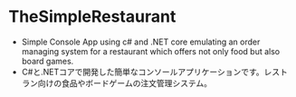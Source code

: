 # TheSimpleRestaurant

- Simple Console App using c# and .NET core emulating an order managing system for a restaurant which offers not only food but also board games. 
- C#と.NETコアで開発した簡単なコンソールアプリケーションです。レストラン向けの食品やボードゲームの注文管理システム。

